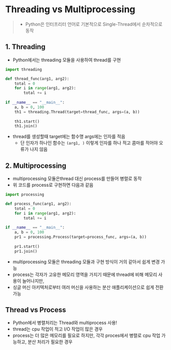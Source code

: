 # Threading vs Multiprocessing

> - Python은 인터프리터 언어로 기본적으로 Single-Thread에서 순차적으로 동작

## 1. Threading

- Python에서는 threading 모듈을 사용하여 thread를 구현

```python
import threading

def thread_func(arg1, arg2):
    total = 0
    for i in range(arg1, arg2):
        total += i
        
if __name__ == "__main__":
    a, b = 0, 100
    th1 = threading.Thread(target=thread_func, args=(a, b))
    
    th1.start()
    th1.join()
```

- thread를 생성할때 target에는 함수명 args에는 인자를 적음
  - 단 인자가 하나인 함수는 `(arg1, )` 이렇게 인자를 하나 적고 콤마를 적어야 오류가 나지 않음

## 2. Multiprocessing

- multiprocessing 모듈은thread 대신 process를 만들어 병렬로 동작
- 위 코드를 process로 구현하면 다음과 같음

```python
import processing

def process_func(arg1, arg2):
    total = 0
    for i in range(arg1, arg2):
        total += i
        
if __name__ == "__main__":
    a, b = 0, 100
    pr1 = processing.Process(target=process_func, args=(a, b))
    
    pr1.start()
    pr1.join()
```

- multiprocessing 모듈은 threading 모듈과 구현 방식이 거의 같아서 쉽게 변경 가능
- process는 각자가 고유한 메모리 영역을 가지기 때문에 thread에 비해 메모리 사용이 늘어나지만,
- 싱글 머신 아키텍처로부터 여러 머신을 사용하는 분산 애플리케이션으로 쉽게 전환 가능

## Thread vs Process

- Python에서 병렬처리는 Thread와 multiprocess 사용!
- thread는 cpu 작업이 적고 I/O 작업이 많은 경우
- process는 더 많은 메모리를 필요로 하지만, 각각 proces에서 병렬로 cpu 작업 가능하고, 분산 처리가 필요한 경우